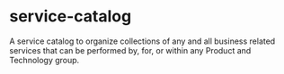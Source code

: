 # service-catalog
A service catalog to organize collections of any and all business related services that can be performed by, for, or within any Product and Technology group.
